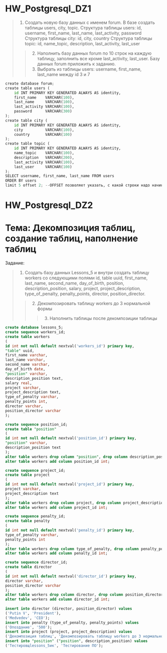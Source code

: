 # HW_Postgresql_DZ1
>1.	Создать новую базу данных с именем forum. В базе создать таблицы users, city, topic. 
Структура таблицы users: id, username,  first_name, last_name, last_activity, password
Структура таблицы city: id, city, country
Структура таблицы topic: id, name_topic, description,  last_activity, last_user
>>2.	Наполнить базу данных forum по 10 строк на каждую таблицу, заполнить все кроме last_activity, 
last_user. Базу данных forum приложить к заданию.
>>3.	Выбрать из таблицы users: username, first_name, last_name между id 3 и 7
```python
create database forum;
create table users (
    id INT PRIMARY KEY GENERATED ALWAYS AS identity,
    first_name    VARCHAR(100),
    last_name     VARCHAR(100),
    last_activity VARCHAR(100),
    password      VARCHAR(300)
);
create table city ( 
    id INT PRIMARY KEY GENERATED ALWAYS AS identity,
    city          VARCHAR(100),
    country       VARCHAR(100)  
);
create table topic (
    id INT PRIMARY KEY GENERATED ALWAYS AS identity,
    name_topic    VARCHAR(100),
    description   VARCHAR(200),
    last_activity VARCHAR(100),
    last_user     VARCHAR(100)
);
SELECT username, first_name, last_name FROM users
ORDER BY users
limit 5 offset 2; --OFFSET позволяет указать, с какой строки надо начинать выборку
```
# HW_Postgresql_DZ2
# Тема: Декомпозиция таблиц, создание таблиц, наполнение таблиц

Задание:

>1. Создать базу данных Lessons_5 и внутри создать таблицу workers со следующими полями id, table uuid, first_name, last_name, second_name, day_of_birth, position, description_position, salary, project, project_description, type_of_penalty, penalty_points, director, position_director.
>>2. Декомпозировать таблицу workers до 3 нормальной формы
>>>3. Наполнить таблицы после декомпозиции таблицы
```sql
create database lessons_5;
create sequence workers_id;
create table workers 
(
id int not null default nextval('workers_id') primary key,
"table" uuid,
first_name varchar,
last_name varchar,
second_name varchar,
day_of_birth date,
"position" varchar,
description_position text,
salary real,
project varchar,
project_description text,
type_of_penalty varchar,
penalty_points int,
director varchar,
position_director varchar
);

create sequence position_id;
create table "position"
(
id int not null default nextval('position_id') primary key,
"position" varchar,
description_position text
);
alter table workers drop column "position", drop column description_position;
alter table workers add column position_id int;

create sequence project_id;
create table project 
(
id int not null default nextval('project_id') primary key,
project varchar,
project_description text
);
alter table workers drop column project, drop column project_description;
alter table workers add column project_id int;

create sequence penalty_id;
create table penalty
(
id int not null default nextval('penalty_id') primary key,
type_of_penalty varchar,
penalty_points int
);
alter table workers drop column type_of_penalty, drop column penalty_points;
alter table workers add column penalty_id int;

create sequence director_id;
create table director
(
id int not null default nextval('director_id') primary key,
director varchar,
position_director varchar
);
alter table workers drop column director, drop column position_director;
alter table workers add column director_id int;
 
insert into director (director, position_director) values 
('Putin V', 'President'),
('Medvedev', 'CEO');
insert into penalty (type_of_penalty, penalty_points) values 
('Опоздание', '500');
insert into project (project, project_description) values 
('Декомпозиция таблиц', 'Декомпозировать таблицу workers до 3 нормальной формы');
insert into "position" ("position", description_position) values 
('Тестировщlessons_5ик', 'Тестирование ПО');
```
